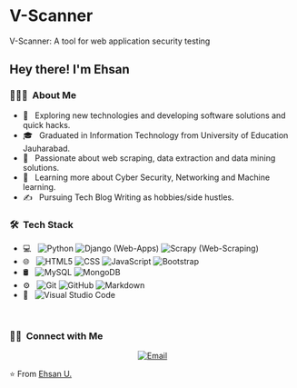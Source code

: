 # V-Scanner
V-Scanner: A tool for web application security testing

<h2> Hey there! I'm Ehsan</h2>

<h3> 👨🏻‍💻 &nbsp;About Me </h3>

- 🤔 &nbsp; Exploring new technologies and developing software solutions and quick hacks.
- 🎓 &nbsp; Graduated in Information Technology from University of Education Jauharabad.
- 💼 &nbsp; Passionate about web scraping, data extraction and data mining solutions.
- 🌱 &nbsp; Learning more about Cyber Security, Networking and Machine learning.
- ✍️ &nbsp; Pursuing Tech Blog Writing as hobbies/side hustles.

<h3> 🛠 &nbsp;Tech Stack</h3>

- 💻 &nbsp;
  ![Python](https://img.shields.io/badge/-Python-333333?style=flat&logo=python)
  ![Django (Web-Apps)](https://img.shields.io/badge/-Django-333333?style=flat&logo=Django&logoColor=276DC3)
  ![Scrapy (Web-Scraping)](https://img.shields.io/badge/-Scrapy-333333?style=flat&logo=Scrapy&logoColor=276DC3)
- 🌐 &nbsp;
  ![HTML5](https://img.shields.io/badge/-HTML5-333333?style=flat&logo=HTML5)
  ![CSS](https://img.shields.io/badge/-CSS-333333?style=flat&logo=CSS3&logoColor=1572B6)
  ![JavaScript](https://img.shields.io/badge/-JavaScript-333333?style=flat&logo=javascript)
  ![Bootstrap](https://img.shields.io/badge/-Bootstrap-333333?style=flat&logo=bootstrap&logoColor=563D7C)
- 🛢 &nbsp;
  ![MySQL](https://img.shields.io/badge/-MySQL-333333?style=flat&logo=mysql)
  ![MongoDB](https://img.shields.io/badge/-MongoDB-333333?style=flat&logo=mongodb)
- ⚙️ &nbsp;
  ![Git](https://img.shields.io/badge/-Git-333333?style=flat&logo=git)
  ![GitHub](https://img.shields.io/badge/-GitHub-333333?style=flat&logo=github)
  ![Markdown](https://img.shields.io/badge/-Markdown-333333?style=flat&logo=markdown)
- 🔧 &nbsp;
  ![Visual Studio Code](https://img.shields.io/badge/-Visual%20Studio%20Code-333333?style=flat&logo=visual-studio-code&logoColor=007ACC)

<br/>





<h3> 🤝🏻 &nbsp;Connect with Me </h3>

<p align="center">
<a href="mailto:au85265@gmail.com"><img alt="Email" src="https://img.shields.io/badge/Email-au85265@gmail.com-blue?style=flat-square&logo=gmail"></a>
</p>

⭐️ From [Ehsan U.](https://github.com/Ehsan-U)
